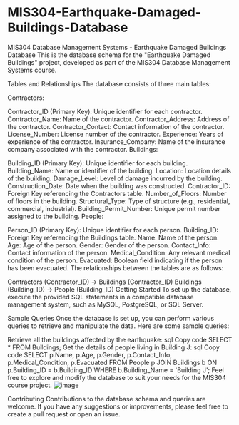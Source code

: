 # MIS304-Earthquake-Damaged-Buildings-Database
MIS304 Database Management Systems - Earthquake Damaged Buildings Database
This is the database schema for the "Earthquake Damaged Buildings" project, developed as part of the MIS304 Database Management Systems course.

Tables and Relationships
The database consists of three main tables:

Contractors:

Contractor_ID (Primary Key): Unique identifier for each contractor.
Contractor_Name: Name of the contractor.
Contractor_Address: Address of the contractor.
Contractor_Contact: Contact information of the contractor.
License_Number: License number of the contractor.
Experience: Years of experience of the contractor.
Insurance_Company: Name of the insurance company associated with the contractor.
Buildings:

Building_ID (Primary Key): Unique identifier for each building.
Building_Name: Name or identifier of the building.
Location: Location details of the building.
Damage_Level: Level of damage incurred by the building.
Construction_Date: Date when the building was constructed.
Contractor_ID: Foreign Key referencing the Contractors table.
Number_of_Floors: Number of floors in the building.
Structural_Type: Type of structure (e.g., residential, commercial, industrial).
Building_Permit_Number: Unique permit number assigned to the building.
People:

Person_ID (Primary Key): Unique identifier for each person.
Building_ID: Foreign Key referencing the Buildings table.
Name: Name of the person.
Age: Age of the person.
Gender: Gender of the person.
Contact_Info: Contact information of the person.
Medical_Condition: Any relevant medical condition of the person.
Evacuated: Boolean field indicating if the person has been evacuated.
The relationships between the tables are as follows:

Contractors (Contractor_ID) -> Buildings (Contractor_ID)
Buildings (Building_ID) -> People (Building_ID)
Getting Started
To set up the database, execute the provided SQL statements in a compatible database management system, such as MySQL, PostgreSQL, or SQL Server.

Sample Queries
Once the database is set up, you can perform various queries to retrieve and manipulate the data. Here are some sample queries:

Retrieve all the buildings affected by the earthquake:
sql
Copy code
SELECT * FROM Buildings;
Get the details of people living in Building J:
sql
Copy code
SELECT p.Name, p.Age, p.Gender, p.Contact_Info, p.Medical_Condition, p.Evacuated
FROM People p
JOIN Buildings b ON p.Building_ID = b.Building_ID
WHERE b.Building_Name = 'Building J';
Feel free to explore and modify the database to suit your needs for the MIS304 course project.
![image](https://github.com/Salih2000/MIS304-Earthquake-Damaged-Buildings-Database/assets/58088794/fc80d9ef-fbb3-41fe-be09-29849c9353cc)

Contributing
Contributions to the database schema and queries are welcome. If you have any suggestions or improvements, please feel free to create a pull request or open an issue.
